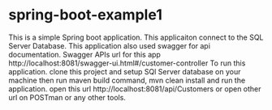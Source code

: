 # spring-boot-example1
This is a simple Spring boot application.
This applicaiton connect to the SQL Server Database. 
This application also used swagger for api documentation. Swagger APIs url for this app http://localhost:8081/swagger-ui.html#/customer-controller
To run this application. clone this project and setup SQl Server database on your machine then run maven build command, mvn clean install and run the application. open this url http://localhost:8081/api/Customers or open other url on POSTman or any other tools.
